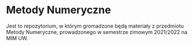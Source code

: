 # Metody Numeryczne

Jest to repozytorium, w którym gromadzone będą materiały z przedmiotu Metody
Numeryczne, prowadzonego w semestrze zimowym 2021/2022 na MIM UW.
